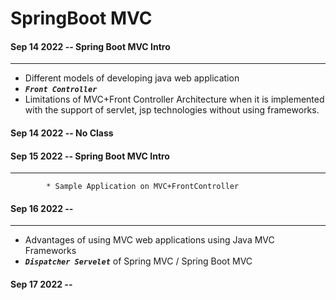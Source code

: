 # SpringBoot MVC

#### Sep 14 2022 -- Spring Boot MVC Intro
---
* Different models of developing java web application
*   <em>**`Front Controller`**</em>
* Limitations of MVC+Front Controller Architecture when it is implemented with the support of servlet, jsp technologies without using
frameworks.


#### Sep 14 2022 -- No Class


#### Sep 15 2022 -- Spring Boot MVC Intro
---
            * Sample Application on MVC+FrontController 

#### Sep 16 2022 -- 
---
* Advantages of using MVC web applications using Java MVC Frameworks
* <em>**`Dispatcher Servelet`**</em> of Spring MVC / Spring Boot MVC

#### Sep 17 2022 -- 




